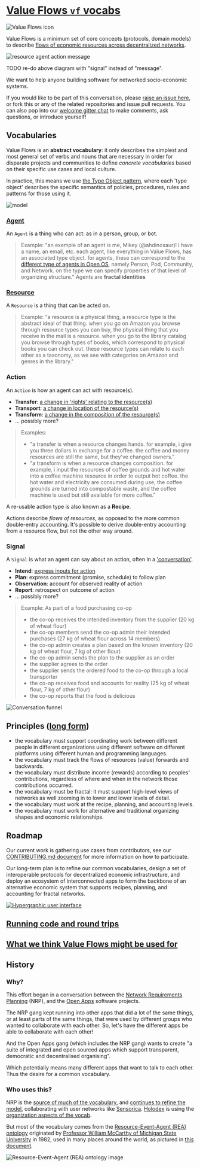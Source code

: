 # [Value Flows `vf` vocabs](https://github.com/valueflows/valueflows)

![Value Flows icon](https://rawgit.com/valueflows/valueflows/master/assets/icon-0.svg)

Value Flows is a minimum set of core concepts (protocols, domain models) to describe [flows of economic resources across decentralized networks](https://github.com/valnet/valuenetwork/wiki/Everything-is-connected).

![resource agent action message](https://static.dinosaur.is/raam.png)

TODO re-do above diagram with "signal" instead of "message".

We want to help anyone building software for networked socio-economic systems.

If you would like to be part of this conversation, please [raise an issue here](https://github.com/valueflows/valueflows/issues), or fork this or any of the related repositories and issue pull requests. You can also pop into our [welcome gitter chat](https://gitter.im/valueflows/welcome) to make comments, ask questions, or introduce yourself!

## Vocabularies

Value Flows is an **abstract vocabulary**: it only describes the simplest and most general set of verbs and nouns that are necessary in order for disparate projects and communities to define *concrete vocabularies* based on their specific use cases and local culture.

In practice, this means we use [the Type Object pattern](http://www.cs.ox.ac.uk/jeremy.gibbons/dpa/typeobject.pdf), where each 'type object' describes the specific semantics of policies, procedures, rules and patterns for those using it.

![model](https://docs.google.com/drawings/d/1ZmlgstkpoOeUrdeCkWn7PziXC8iqS3eh9281bjTyxX4/pub?w=960&h=720)

### [Agent](https://github.com/valueflows/agent)

An `Agent` is a thing who can act: as in a person, group, or bot.

> Example: "an example of an agent is me, Mikey (@ahdinosaur)! i have a name, an email, etc. each agent, like everything in Value Flows, has an associated type object. for agents, these can correspond to the [different type of agents in Open OS](https://enspiral.gitbooks.io/open-os/content/en/levels_of_organising.html), namely Person, Pod, Community, and Network. on the type we can specify properties of that level of organizing structure."
Agents are **fractal identities**

### [Resource](https://github.com/valueflows/resource)

A `Resource` is a thing that can be acted on.

> Example: "a resource is a physical thing, a resource type is the abstract ideal of that thing. when you go on Amazon you browse through resource types you can buy, the physical thing that you receive in the mail is a resource. when you go to the library catalog you browse through types of books, which correspond to physical books you can check out. these resource types can relate to each other as a taxonomy, as we see with categories on Amazon and genres in the library."

### Action

An `Action` is how an agent can act with resource(s).

- **Transfer**: [a change in 'rights' relating to the resource(s)](https://github.com/valueflows/exchange/blob/master/Transfer.md)
- **Transport**: [a change in location of the resource(s)](https://github.com/valueflows/process/blob/master/Transportation.md)
- **Transform**: [a change in the composition of the resource(s)](https://github.com/valueflows/process)
- ... possibly more?

> Examples:
>
> - "a transfer is when a resource changes hands. for example, i give you three dollars in exchange for a coffee. the coffee and money resources are still the same, but they've changed owners."
> - "a transform is when a resource changes composition. for example, i input the resources of coffee grounds and hot water into a coffee machine resource in order to output hot coffee. the hot water and electricity are consumed during use, the coffee grounds are turned into compostable waste, and the coffee machine is used but still available for more coffee."

A re-usable action type is also known as a **Recipe**.

Actions describe _flows of resources_, as opposed to the more common double-entry accounting. It's possible to derive double-entry accounting from a resource flow, but not the other way around.

### Signal

A `Signal` is what an agent can say about an action, often in a ['conversation'](http://conversationsforaction.com/cfa-playground).

- **Intend**: [express inputs for action](https://github.com/valueflows/intent)
- **Plan**: express commitment (promise, schedule) to follow plan
- **Observation**: account for observed reality of action
- **Report**: retrospect on outcome of action
- ... possibly more?

> Example: As part of a food purchasing co-op
>
> - the co-op receives the intended inventory from the supplier (20 kg of wheat flour)
> - the co-op members send the co-op admin their intended purchases (27 kg of wheat flour across 14 members)
> - the co-op admin creates a plan based on the known inventory (20 kg of wheat flour, 7 kg of other flour)
> - the co-op admin sends the plan to the supplier as an order
> - the supplier agrees to the order
> - the supplier sends the ordered food to the co-op through a local transporter
> - the co-op receives food and accounts for reality (25 kg of wheat flour, 7 kg of other flour)
> - the co-op reports that the food is delicious

![Conversation funnel](https://cloud.githubusercontent.com/assets/117439/11401215/144641f6-9357-11e5-8ddd-f01f5bcf4012.png)

## Principles ([long form](https://github.com/valueflows/valueflows/wiki/Principles-for-this-vocabulary))

- the vocabulary must support coordinating work between different people in different organizations using different software on different platforms using different human and programming languages.
- the vocabulary must track the flows of resources (value) forwards and backwards.
- the vocabulary must distribute income (rewards) according to peoples' contributions, regardless of where and when in the network those contributions occurred.
- the vocabulary must be fractal: it must support high-level views of networks as well zooming in to lower and lower levels of detail.
- the vocabulary must work at the recipe, planning, and accounting levels.
- the vocabulary must work for alternative and traditional organizing shapes and economic relationships.

## Roadmap

Our current work is gathering use cases from contributors, see our [CONTRIBUTING.md document](./CONTRIBUTING.md) for more information on how to participate.

Our long-term plan is to refine our common vocabularies, design a set of interoperable protocols for decentralized economic infrastructure, and deploy an ecosystem of interconnected apps to form the backbone of an alternative economic system that supports recipes, planning, and accounting for fractal networks.

[![Hypergraphic user interface](https://cloud.githubusercontent.com/assets/719605/10327163/b9f1c74c-6d00-11e5-943c-179e4025b1e9.png)](https://docs.google.com/drawings/d/14Ochj955jSTm2Upoa5VK6YfWkSlFGVWIEBdJ1WSJuxE/edit)

## [Running code and round trips](https://github.com/valueflows/valueflows/wiki/Running-code-and-round-trips)

## [What we think Value Flows might be used for](https://github.com/valueflows/valueflows/wiki/What-we-think-Value-Flows-might-be-used-for)

## History

### Why?

This effort began in a conversation between the [Network Requirements Planning](https://github.com/valnet/valuenetwork) (NRP), and the [Open Apps](https://github.com/open-app/core) software projects. 

The NRP gang kept running into other apps that did a lot of the same things, or at least parts of the same things, that were used by different groups who wanted to collaborate with each other. So, let's have the different apps be able to collaborate with each other!

And the Open Apps gang (which includes the NRP gang) wants to create "a suite of integrated and open sourced apps which support transparent, democratic and decentralised organising".

Which potentially means many different apps that want to talk to each other. Thus the desire for a common vocabulary.

### Who uses this?

NRP is the [source of much of the vocabulary](https://github.com/valnet/valuenetwork/wiki/Core), and [continues to refine the model](https://github.com/valnet/valuenetwork/blob/master/docs/core_model.txt), collaborating with user networks like [Sensorica](http://nrp.sensorica.co). [Holodex](https://github.com/open-app/holodex) is using the [organization aspects of the vocab](https://github.com/valueflows/agent).

But most of the vocabulary comes from the [Resource-Event-Agent (REA) ontology](http://en.wikipedia.org/wiki/Resources,_events,_agents_(accounting_model)) originated by [Professor William McCarthy of Michigan State University](https://www.msu.edu/~mccarth4/) in 1982, used in many places around the world, as pictured in [this document](http://www.msu.edu/user/mccarth4/Alabama.doc).

![Resource-Event-Agent (REA) ontology image](https://raw.github.com/valnet/valuenetwork/master/valuenetwork/site_media/media/photos/REA_event.png)
